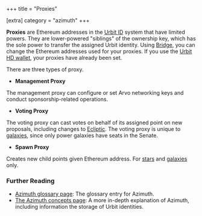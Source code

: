 +++
title = "Proxies"

[extra]
category = "azimuth"
+++

**Proxies** are Ethereum addresses in the [Urbit ID](/reference/glossary/azimuth)
system that have limited powers. They are lower-powered "siblings" of the
ownership key, which has the sole power to transfer the assigned Urbit identity.
Using [Bridge](/reference/glossary/bridge), you can change the Ethereum addresses
used for your proxies. If you use the [Urbit HD
wallet](/reference/glossary/hdwallet), your proxies have already been set.

There are three types of proxy.

- **Management Proxy**

The management proxy can configure or set Arvo networking keys and conduct sponsorship-related operations.

- **Voting Proxy**

The voting proxy can cast votes on behalf of its assigned point on new proposals, including changes to [Ecliptic](/reference/glossary/ecliptic). The voting proxy is unique to [galaxies](/reference/glossary/galaxy), since only power galaxies have seats in the Senate.

- **Spawn Proxy**

Creates new child points given Ethereum address. For [stars](/reference/glossary/star) and [galaxies](/reference/glossary/galaxy) only.


### Further Reading

- [Azimuth glossary page](/reference/glossary/azimuth): The glossary entry for Azimuth.
- [The Azimuth concepts page](/reference/azimuth/advanced-azimuth-tools): A more in-depth explanation of Azimuth, including information the storage of Urbit identities.
